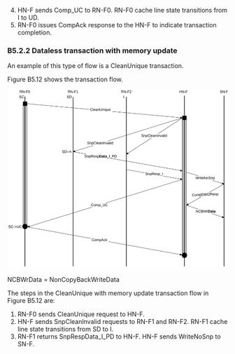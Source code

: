 4. HN-F sends Comp\_UC to RN-F0. RN-F0 cache line state transitions from I to UD.
5. RN-F0 issues CompAck response to the HN-F to indicate transaction completion.

### B5.2.2 Dataless transaction with memory update

An example of this type of flow is a CleanUnique transaction.

Figure B5.12 shows the transaction flow.

![Image](page_281/image_000000_80c75ec44fc0f1fd9e9a13fa3093dcf19a9980cb4b48cd39c0277414909ec517.png)

NCBWrData = NonCopyBackWriteData

The steps in the CleanUnique with memory update transaction flow in Figure B5.12 are:

1. RN-F0 sends CleanUnique request to HN-F.
2. HN-F sends SnpCleanInvalid requests to RN-F1 and RN-F2. RN-F1 cache line state transitions from SD to I.
3. RN-F1 returns SnpRespData\_I\_PD to HN-F. HN-F sends WriteNoSnp to SN-F.